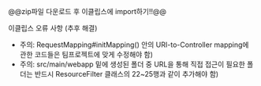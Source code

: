 @@zip파일 다운로드 후 이클립스에 import하기!!@@


이클립스 오류 사항 (추후 해결)
- 주의: RequestMapping#initMapping() 안의 URI-to-Controller mapping에 관한 코드들은 팀프로젝트에 맞게 수정해야 함)
- 주의: src/main/webapp 밑에 생성된 폴더 중 URL을 통해 직접 접근이 필요한 폴더는 반드시 ResourceFilter 클래스의 22~25행과 같이 추가해야 함)
